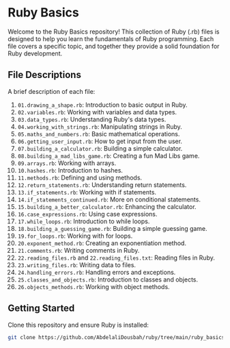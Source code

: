 # Ruby Basics

Welcome to the Ruby Basics repository! This collection of Ruby (.rb) files is designed to help you learn the fundamentals of Ruby programming. Each file covers a specific topic, and together they provide a solid foundation for Ruby development.

## File Descriptions

A brief description of each file:

1. `01.drawing_a_shape.rb`: Introduction to basic output in Ruby.
2. `02.variables.rb`: Working with variables and data types.
3. `03.data_types.rb`: Understanding Ruby's data types.
4. `04.working_with_strings.rb`: Manipulating strings in Ruby.
5. `05.maths_and_numbers.rb`: Basic mathematical operations.
6. `06.getting_user_input.rb`: How to get input from the user.
7. `07.building_a_calculator.rb`: Building a simple calculator.
8. `08.building_a_mad_libs_game.rb`: Creating a fun Mad Libs game.
9. `09.arrays.rb`: Working with arrays.
10. `10.hashes.rb`: Introduction to hashes.
11. `11.methods.rb`: Defining and using methods.
12. `12.return_statements.rb`: Understanding return statements.
13. `13.if_statements.rb`: Working with if statements.
14. `14.if_statements_continued.rb`: More on conditional statements.
15. `15.building_a_better_calculator.rb`: Enhancing the calculator.
16. `16.case_expressions.rb`: Using case expressions.
17. `17.while_loops.rb`: Introduction to while loops.
18. `18.building_a_guessing_game.rb`: Building a simple guessing game.
19. `19.for_loops.rb`: Working with for loops.
20. `20.exponent_method.rb`: Creating an exponentiation method.
21. `21.comments.rb`: Writing comments in Ruby.
22. `22.reading_files.rb` and `22.reading_files.txt`: Reading files in Ruby.
23. `23.writing_files.rb`: Writing data to files.
24. `24.handling_errors.rb`: Handling errors and exceptions.
25. `25.classes_and_objects.rb`: Introduction to classes and objects.
26. `26.objects_methods.rb`: Working with object methods.

## Getting Started

Clone this repository and ensure Ruby is installed:

```bash
git clone https://github.com/AbdelaliDousbah/ruby/tree/main/ruby_basics
